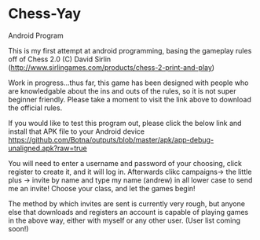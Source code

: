 # Chess-Yay
Android Program


This is my first attempt at android programming, basing the gameplay rules off of Chess 2.0 (C) David Sirlin (http://www.sirlingames.com/products/chess-2-print-and-play) 

Work in progress...thus far, this game has been designed with people who are knowledgable about the ins and outs of the rules, so it is not super beginner friendly.  Please take a moment to visit the link above to download the official rules.

If you would like to test this program out, please click the below link and install that APK file to your Android device https://github.com/Botna/outputs/blob/master/apk/app-debug-unaligned.apk?raw=true

You will need to enter a username and password of your choosing, click register to create it, and it will log in.  Afterwards clikc campaigns-> the little plus -> invite by name  and type my name (andrew) in all lower case to send me an invite! Choose your class, and let the games begin!

The method by which invites are sent is currently very rough, but anyone else that downloads and registers an account is capable of playing games in the above way, either with myself or any other user. (User list coming soon!)
